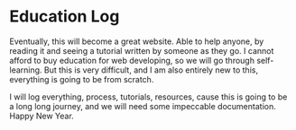 # Education Log
Eventually, this will become a great website. Able to help anyone, 
by reading it and seeing a tutorial written by someone as they go.
I cannot afford to buy education for web developing, so we will go 
through self-learning. But this is very difficult, and I am also
entirely new to this, everything is going to be from scratch.

I will log everything, process, tutorials, resources, cause this is
going to be a long long journey, and we will need some impeccable 
documentation.
Happy New Year.
